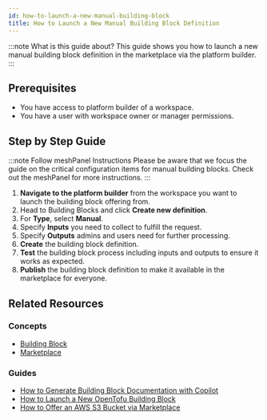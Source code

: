 ```yaml
---
id: how-to-launch-a-new-manual-building-block
title: How to Launch a New Manual Building Block Definition
---
```


:::note What is this guide about?
This guide shows you how to launch a new manual building block definition in the marketplace via the platform builder.
:::

## Prerequisites

- You have access to platform builder of a workspace.
- You have a user with workspace owner or manager permissions.

## Step by Step Guide

:::note Follow meshPanel Instructions
Please be aware that we focus the guide on the critical configuration items for manual building blocks. Check out the meshPanel for more instructions.
:::

1. **Navigate to the platform builder** from the workspace you want to launch the building block offering from.
2. Head to Building Blocks and click **Create new definition**.
3. For **Type**, select **Manual**.
4. Specify **Inputs** you need to collect to fulfill the request.
5. Specify **Outputs** admins and users need for further processing.
6. **Create** the building block definition.
7. **Test** the building block process including inputs and outputs to ensure it works as expected.
8. **Publish** the building block definition to make it available in the marketplace for everyone.

## Related Resources

### Concepts

- [Building Block](../../concepts/building-block.md)
- [Marketplace](../../concepts/marketplace.md)

### Guides

- [How to Generate Building Block Documentation with Copilot](../../guides/developer-portal/how-to-generate-building-block-documentation.md)
- [How to Launch a New OpenTofu Building Block](../../guides/core/how-to-launch-a-new-opentofu-building-block.md)
- [How to Offer an AWS S3 Bucket via Marketplace](../../getting-started/building-aws-quickstart-guide.md)
